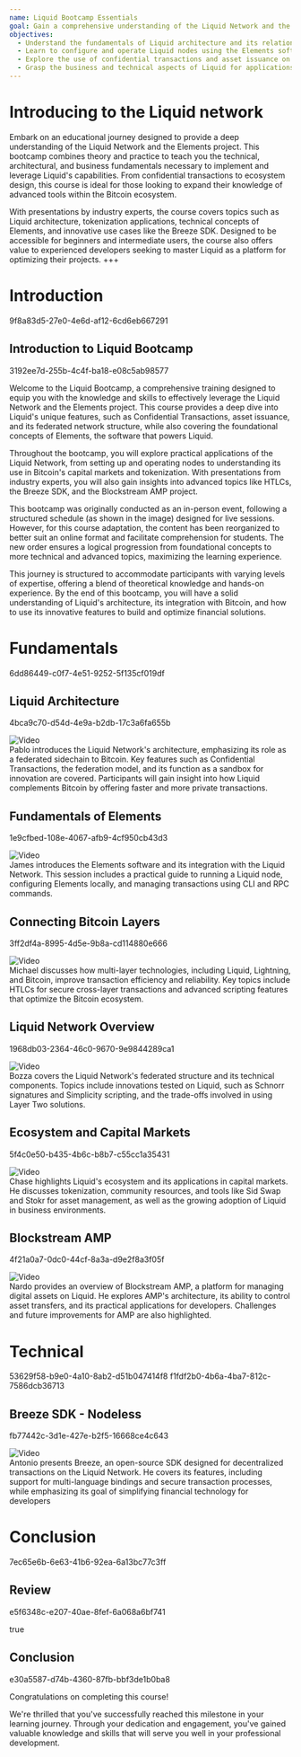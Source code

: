 ```yaml
---
name: Liquid Bootcamp Essentials
goal: Gain a comprehensive understanding of the Liquid Network and the Elements project, and learn how to implement advanced solutions in confidential transactions, tokenization, and decentralized network architecture.
objectives:
  - Understand the fundamentals of Liquid architecture and its relationship with Bitcoin.
  - Learn to configure and operate Liquid nodes using the Elements software.
  - Explore the use of confidential transactions and asset issuance on the Liquid Network.
  - Grasp the business and technical aspects of Liquid for applications in capital markets.
---
```


# Introducing to the Liquid network

Embark on an educational journey designed to provide a deep understanding of the Liquid Network and the Elements project. This bootcamp combines theory and practice to teach you the technical, architectural, and business fundamentals necessary to implement and leverage Liquid's capabilities. From confidential transactions to ecosystem design, this course is ideal for those looking to expand their knowledge of advanced tools within the Bitcoin ecosystem.

With presentations by industry experts, the course covers topics such as Liquid architecture, tokenization applications, technical concepts of Elements, and innovative use cases like the Breeze SDK. Designed to be accessible for beginners and intermediate users, the course also offers value to experienced developers seeking to master Liquid as a platform for optimizing their projects.
+++

# Introduction

<partId>9f8a83d5-27e0-4e6d-af12-6cd6eb667291</partId>

## Introduction to Liquid Bootcamp

<chapterId>3192ee7d-255b-4c4f-ba18-e08c5ab98577</chapterId>

Welcome to the Liquid Bootcamp, a comprehensive training designed to equip you with the knowledge and skills to effectively leverage the Liquid Network and the Elements project. This course provides a deep dive into Liquid's unique features, such as Confidential Transactions, asset issuance, and its federated network structure, while also covering the foundational concepts of Elements, the software that powers Liquid.

Throughout the bootcamp, you will explore practical applications of the Liquid Network, from setting up and operating nodes to understanding its use in Bitcoin's capital markets and tokenization. With presentations from industry experts, you will also gain insights into advanced topics like HTLCs, the Breeze SDK, and the Blockstream AMP project.

This bootcamp was originally conducted as an in-person event, following a structured schedule (as shown in the image) designed for live sessions. However, for this course adaptation, the content has been reorganized to better suit an online format and facilitate comprehension for students. The new order ensures a logical progression from foundational concepts to more technical and advanced topics, maximizing the learning experience.

This journey is structured to accommodate participants with varying levels of expertise, offering a blend of theoretical knowledge and hands-on experience. By the end of this bootcamp, you will have a solid understanding of Liquid's architecture, its integration with Bitcoin, and how to use its innovative features to build and optimize financial solutions.

# Fundamentals

<partId>6dd86449-c0f7-4e51-9252-5f135cf019df</partId>

## Liquid Architecture

<chapterId>4bca9c70-d54d-4e9a-b2db-17c3a6fa655b</chapterId>

![Video](https://youtu.be/QCyWXVWkcAM)  
Pablo introduces the Liquid Network's architecture, emphasizing its role as a federated sidechain to Bitcoin. Key features such as Confidential Transactions, the federation model, and its function as a sandbox for innovation are covered. Participants will gain insight into how Liquid complements Bitcoin by offering faster and more private transactions.

## Fundamentals of Elements

<chapterId>1e9cfbed-108e-4067-afb9-4cf950cb43d3</chapterId>

![Video](https://youtu.be/9Yu0dPAJSek)  
James introduces the Elements software and its integration with the Liquid Network. This session includes a practical guide to running a Liquid node, configuring Elements locally, and managing transactions using CLI and RPC commands.

## Connecting Bitcoin Layers

<chapterId>3ff2df4a-8995-4d5e-9b8a-cd114880e666</chapterId>

![Video](https://youtu.be/zFvv0bn4ZWY)  
Michael discusses how multi-layer technologies, including Liquid, Lightning, and Bitcoin, improve transaction efficiency and reliability. Key topics include HTLCs for secure cross-layer transactions and advanced scripting features that optimize the Bitcoin ecosystem.

## Liquid Network Overview

<chapterId>1968db03-2364-46c0-9670-9e9844289ca1</chapterId>

![Video](https://youtu.be/6wNeHQBlhA4)  
Bozza covers the Liquid Network's federated structure and its technical components. Topics include innovations tested on Liquid, such as Schnorr signatures and Simplicity scripting, and the trade-offs involved in using Layer Two solutions.

## Ecosystem and Capital Markets

<chapterId>5f4c0e50-b435-4b6c-b8b7-c55cc1a35431</chapterId>

![Video](https://youtu.be/IAdOxZyx7-Y)  
Chase highlights Liquid's ecosystem and its applications in capital markets. He discusses tokenization, community resources, and tools like Sid Swap and Stokr for asset management, as well as the growing adoption of Liquid in business environments.

## Blockstream AMP

<chapterId>4f21a0a7-0dc0-44cf-8a3a-d9e2f8a3f05f</chapterId>

![Video](https://youtu.be/AnMiD9amSUg)  
Nardo provides an overview of Blockstream AMP, a platform for managing digital assets on Liquid. He explores AMP's architecture, its ability to control asset transfers, and its practical applications for developers. Challenges and future improvements for AMP are also highlighted.

# Technical

<partId>53629f58-b9e0-4a10-8ab2-d51b047414f8</partId>
<chapterId>f1fdf2b0-4b6a-4ba7-812c-7586dcb36713</chapterId>

## Breeze SDK - Nodeless

<chapterId>fb77442c-3d1e-427e-b2f5-16668ce4c643</chapterId>

![Video](https://youtu.be/ucc3a-udbgo)  
Antonio presents Breeze, an open-source SDK designed for decentralized transactions on the Liquid Network. He covers its features, including support for multi-language bindings and secure transaction processes, while emphasizing its goal of simplifying financial technology for developers

# Conclusion

<partId>7ec65e6b-6e63-41b6-92ea-6a13bc77c3ff</partId>

## Review

<chapterId>e5f6348c-e207-40ae-8fef-6a068a6bf741</chapterId>

<isCourseReview>true</isCourseReview>

## Conclusion

<chapterId>e30a5587-d74b-4360-87fb-bbf3de1b0ba8</chapterId>

Congratulations on completing this course!

We're thrilled that you've successfully reached this milestone in your learning journey. Through your dedication and engagement, you've gained valuable knowledge and skills that will serve you well in your professional development.
